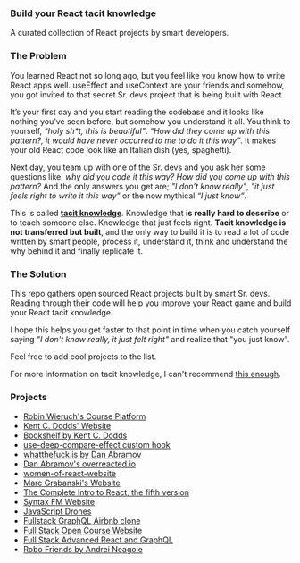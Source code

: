 ### **Build your React tacit knowledge**

A curated collection of React projects by smart developers.

### The Problem ###

You learned React not so long ago, but you feel like you know how to write React apps well. useEffect and useContext are your friends and somehow, you got invited to that secret Sr. devs project that is being built with React.

It’s your first day and you start reading the codebase and it looks like nothing you’ve seen before, but somehow you understand it all. You think to yourself, *“holy sh\*t, this is beautiful”*. *“How did they come up with this pattern?, it would have never occurred to me to do it this way”*. It makes your old React code look like an Italian dish (yes, spaghetti).

Next day, you team up with one of the Sr. devs and you ask her some questions like, *why did you code it this way?* *How did you come up with this pattern?* And the only answers you get are; *"I don’t know really"*, *"it just feels right to write it this way"* or the now mythical *“I just know”*.

This is called [**tacit knowledge**](https://commoncog.com/blog/the-tacit-knowledge-series/). Knowledge that **is really hard to describe** or to teach someone else. Knowledge that just feels right. **Tacit knowledge is not transferred but built**, and the only way to build it is to read a lot of code written by smart people, process it, understand it, think and understand the why behind it and finally replicate it.

### The Solution

This repo gathers open sourced React projects built by smart Sr. devs. Reading through their code will help you improve your React game and build your React tacit knowledge.

I hope this helps you get faster to that point in time when you catch yourself saying *"I don't know really, it just felt right"* and realize that "you just know".

Feel free to add cool projects to the list.

For more information on tacit knowledge, I can't recommend [this enough](https://commoncog.com/blog/the-tacit-knowledge-series/).

### Projects ###

- [Robin Wieruch's Course Platform](https://github.com/rwieruch/nextjs-firebase-authentication)
- [Kent C. Dodds' Website](https://github.com/kentcdodds/kentcdodds.com)
- [Bookshelf by Kent C. Dodds](https://github.com/kentcdodds/bookshelf)
- [use-deep-compare-effect custom hook](https://github.com/kentcdodds/use-deep-compare-effect)
- [whatthefuck.is by Dan Abramov](https://github.com/gaearon/whatthefuck.is)
- [Dan Abramov's overreacted.io ](https://github.com/gaearon/overreacted.io)
- [women-of-react-website](https://github.com/rachelnabors/women-of-react-website)
- [Marc Grabanski's Website](https://github.com/1Marc/marcgrabanski.com)
- [The Complete Intro to React, the fifth version](https://github.com/btholt/complete-intro-to-react-v5)
- [Syntax FM Website](https://github.com/wesbos/Syntax)
- [JavaScript Drones](https://github.com/wesbos/javascript-drones)
- [Fullstack GraphQL Airbnb clone](https://github.com/benawad/fullstack-graphql-airbnb-clone)
- [Full Stack Open Course Website](https://github.com/fullstack-hy2020/fullstack-hy2020.github.io)
- [Full Stack Advanced React and GraphQL](https://github.com/wesbos/Advanced-React)
- [Robo Friends by Andrei Neagoie](https://github.com/aneagoie/robofriends)
